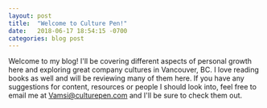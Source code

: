 ```yaml
---
layout: post
title:  "Welcome to Culture Pen!"
date:   2018-06-17 18:54:15 -0700
categories: blog post
---
```

Welcome to my blog! I'll be covering different aspects of personal growth here and exploring great company cultures in Vancouver, BC. I love reading books as well and will be reviewing many of them here. If you have any suggestions for content, resources or people I should look into, feel free to email me at Vamsi@culturepen.com and I'll be sure to check them out. 



